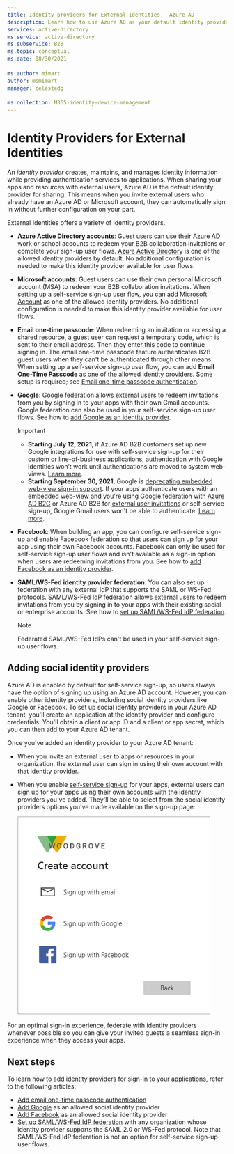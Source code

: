 ```yaml
---
title: Identity providers for External Identities - Azure AD
description: Learn how to use Azure AD as your default identity provider for sharing with external users.
services: active-directory
ms.service: active-directory
ms.subservice: B2B
ms.topic: conceptual
ms.date: 08/30/2021

ms.author: mimart
author: msmimart
manager: celestedg

ms.collection: M365-identity-device-management
---
```


# Identity Providers for External Identities

An *identity provider* creates, maintains, and manages identity information while providing authentication services to applications. When sharing your apps and resources with external users, Azure AD is the default identity provider for sharing. This means when you invite external users who already have an Azure AD or Microsoft account, they can automatically sign in without further configuration on your part.

External Identities offers a variety of identity providers.

- **Azure Active Directory accounts**: Guest users can use their Azure AD work or school accounts to redeem your B2B collaboration invitations or complete your sign-up user flows. [Azure Active Directory](azure-ad-account.md) is one of the allowed identity providers by default. No additional configuration is needed to make this identity provider available for user flows.

- **Microsoft accounts**: Guest users can use their own personal Microsoft account (MSA) to redeem your B2B collaboration invitations. When setting up a self-service sign-up user flow, you can add [Microsoft Account](microsoft-account.md) as one of the allowed identity providers. No additional configuration is needed to make this identity provider available for user flows.

- **Email one-time passcode**: When redeeming an invitation or accessing a shared resource, a guest user can request a temporary code, which is sent to their email address. Then they enter this code to continue signing in. The email one-time passcode feature authenticates B2B guest users when they can't be authenticated through other means. When setting up a self-service sign-up user flow, you can add **Email One-Time Passcode** as one of the allowed identity providers. Some setup is required; see [Email one-time passcode authentication](one-time-passcode.md).

- **Google**: Google federation allows external users to redeem invitations from you by signing in to your apps with their own Gmail accounts. Google federation can also be used in your self-service sign-up user flows. See how to [add Google as an identity provider](google-federation.md).
   > [!IMPORTANT]
   >
   > - **Starting July 12, 2021**,  if Azure AD B2B customers set up new Google integrations for use with self-service sign-up for their custom or line-of-business applications, authentication with Google identities won’t work until authentications are moved to system web-views. [Learn more](google-federation.md#deprecation-of-web-view-sign-in-support).
   > - **Starting September 30, 2021**, Google is [deprecating embedded web-view sign-in support](https://developers.googleblog.com/2016/08/modernizing-oauth-interactions-in-native-apps.html). If your apps authenticate users with an embedded web-view and you're using Google federation with [Azure AD B2C](../../active-directory-b2c/identity-provider-google.md) or Azure AD B2B for [external user invitations](google-federation.md) or self-service sign-up, Google Gmail users won't be able to authenticate. [Learn more](google-federation.md#deprecation-of-web-view-sign-in-support).


- **Facebook**: When building an app, you can configure self-service sign-up and enable Facebook federation so that users can sign up for your app using their own Facebook accounts. Facebook can only be used for self-service sign-up user flows and isn't available as a sign-in option when users are redeeming  invitations from you. See how to [add Facebook as an identity provider](facebook-federation.md).

- **SAML/WS-Fed identity provider federation**: You can also set up federation with any external IdP that supports the SAML or WS-Fed protocols. SAML/WS-Fed IdP federation allows external users to redeem invitations from you by signing in to your apps with their existing social or enterprise accounts. See how to [set up SAML/WS-Fed IdP federation](direct-federation.md).
   > [!NOTE]
   > Federated SAML/WS-Fed IdPs can't be used in your self-service sign-up user flows.

## Adding social identity providers

Azure AD is enabled by default for self-service sign-up, so users always have the option of signing up using an Azure AD account. However, you can enable other identity providers, including social identity providers like Google or Facebook. To set up social identity providers in your Azure AD tenant, you'll create an application at the identity provider and configure credentials. You'll obtain a client or app ID and a client or app secret, which you can then add to your Azure AD tenant.

Once you've added an identity provider to your Azure AD tenant:

- When you invite an external user to apps or resources in your organization, the external user can sign in using their own account with that identity provider.
- When you enable [self-service sign-up](self-service-sign-up-overview.md) for your apps, external users can sign up for your apps using their own accounts with the identity providers you've added. They'll be able to select from the social identity providers options you've made available on the sign-up page:

   ![Screenshot showing the sign-in screen with Google and Facebook options](media/identity-providers/sign-in-with-social-identity.png)

For an optimal sign-in experience, federate with identity providers whenever possible so you can give your invited guests a seamless sign-in experience when they access your apps.  

## Next steps

To learn how to add identity providers for sign-in to your applications, refer to the following articles:

- [Add email one-time passcode authentication](one-time-passcode.md)
- [Add Google](google-federation.md) as an allowed social identity provider
- [Add Facebook](facebook-federation.md) as an allowed social identity provider
- [Set up SAML/WS-Fed IdP federation](direct-federation.md) with any organization whose identity provider supports the SAML 2.0 or WS-Fed protocol. Note that SAML/WS-Fed IdP federation is not an option for self-service sign-up user flows.
